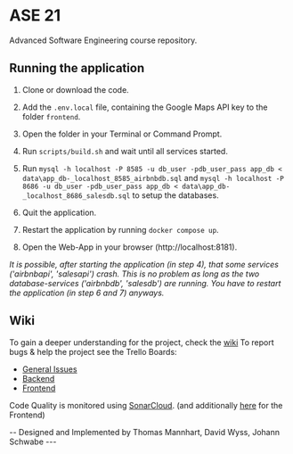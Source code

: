 # ASE 21
Advanced Software Engineering course repository.

## Running the application

1. Clone or download the code.


2. Add the ``.env.local`` file, containing the Google Maps API key to the folder ``frontend``.


3. Open the folder in your Terminal or Command Prompt.


4. Run ``scripts/build.sh`` and wait until all services started.
    

5. Run ``mysql -h localhost -P 8585 -u db_user -pdb_user_pass app_db < data\app_db-_localhost_8585_airbnbdb.sql`` and
   ``mysql -h localhost -P 8686 -u db_user -pdb_user_pass app_db < data\app_db-_localhost_8686_salesdb.sql`` to setup 
   the databases.
    

6. Quit the application.
    

7. Restart the application by running ``docker compose up``.


8. Open the Web-App in your browser (http://localhost:8181).


*It is possible, after starting the application (in step 4), that some services 
('airbnbapi', 'salesapi') crash. This is no problem as long as the two database-services
('airbnbdb', 'salesdb') are running. You have to restart the application (in step 6 and 7) anyways.*

## Wiki

To gain a deeper understanding for the project, check the [wiki](https://github.com/johannschwabe/ASEv3/wiki)
To report bugs & help the project see the Trello Boards:
* [General Issues](https://trello.com/b/vKnwu8M5/general)
* [Backend](https://trello.com/b/wzDBzvwY/backend)
* [Frontend](https://trello.com/b/vw6tmCrR/frontend)

Code Quality is monitored using [SonarCloud](https://sonarcloud.io/organizations/johannschwabe/projects?sort=name). 
(and additionally [here](https://github.com/johannschwabe/ASEv3/tree/main/frontend) for the Frontend)

-- Designed and Implemented by Thomas Mannhart, David Wyss, Johann Schwabe ---
